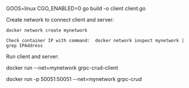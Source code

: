 GOOS=linux CGO_ENABLED=0 go build -o client client.go

Create network to connect client and server:
```
docker network create mynetwork

Check container IP with command:  docker network inspect mynetwork | grep IPAddress

```

Run client and server:

docker run --net=mynetwork grpc-crud-client

docker run -p 50051:50051 --net=mynetwork grpc-crud